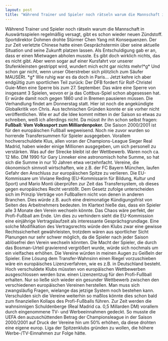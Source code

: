 ```yaml
---
layout: post
title: "Während Trainer und Spieler noch rätseln warum die Mannschaft in Auswärtsspielen regelmäßig versagt, gibt es schon wieder neuen Zündstoff."
---
```


Während Trainer und Spieler noch rätseln warum die Mannschaft in Auswärtsspielen regelmäßig versagt, gibt es schon wieder neuen Zündstoff. Sportdirektor Dohmen drohte Stürmer Chen Yang mit Konsequenzen. Der zur Zeit verletzte Chinese hatte einen Gesprächstermin über seine aktuelle Situation und seine Zukunft platzen lassen. Als Entschuldigung gab er an, dass er einen Mietwagen abholen musste. Es gibt doch wirklich nichts, das es nicht gibt. Aber wenn sogar auf einer Kursfahrt vor unserer Stufenkleinsten gestrippt wird, wundert mich echt gar nichts mehr!\*g\* Und schon gar nicht, wenn unser Oberstreber sich plötzlich zum Säufer MAUSERt. \*g\* Wie ruhig war es da doch in Paris... Jetzt kehre ich aber endgültig zum sportlichen Teil zurück: Der DFB fordert für Rolf-Christel Guie-Mien eine Sperre bis zum 27. September. Das wäre eine Sperre von insgesamt 3 Spielen, wovon er ja das Cottbus-Spiel schon abgesessen hat. Er würde damit noch gegen 1860 und in Bremen pausieren müssen. Die Verhandlung findet am Donnerstag statt. Hier ist noch die angekündigte Globalkritik von Chris. Aus technischen Gründen konnte er sie vorher nicht veröffentlichen. Wie er auf die Idee kommt mitten in der Saison so etwas zu schreiben, weiß ich allerdings nicht. Da müsst ihr ihn schon selbst fragen: **Fußball: Vom Volkssport zum Milliardenpoker.** Die Saison 2000/2001 ist für den europäischen Fußball wegweisend. Noch nie zuvor wurden so horrende Transfersummen für Spieler ausgegeben. Vorallem hochverschuldete Klus, allen voran der Champions-League Sieger Real Madrid, haben wieder einige Millionen ausgegeben, um sich personell zu verstärken. Was auf der Strecke bleibt ist der Wettbewerb. Waren noch ca. 12 Mio. DM 1990 für Gary Linneker eine astronomisch hohe Summe, so hat sich die Summe in nur 10 Jahren etwa verzehnfacht. Vereine, die ökonomisch sinnvoll wirtschaften, wie z.B. der FC Bayern München, laufen Gefahr den Anschluss zur europäischen Spitze zu verlieren. Die EU-Kommissare um Viviane Reding (EU-Kommissarin für Bildung, Kultur und Sport) und Mario Monti überprüfen zur Zeit das Transfersystem, ob dieses gegen europäisches Recht verstößt. Dem Gesetz zufolge unterscheiden sich im Prinzip Verträge von Fußballern nicht von denen in anderen Branchen. Dies würde z.B. auch eine dreimonatige Kündigungsfrist von Seiten des Arbeitnehmers bedeuten. Im Klartext hieße das, dass ein Spieler alle 3 Monate den Verein wechseln könnte. Das Chaos wäre perfekt, der Profi-Fußball am Ende. Um dies zu verhindern sieht die EU-Kommission eine einjährige Vertragslaufzeit als interessante Gesprächsgrundlage. Eine solche Modifikation des Vertragsrechts würde den Klubs zwar eine gewisse Rechtssicherheit gewährleisten, trotzdem wären aus sportlicher Sicht Planungen nur sehr schwer möglich, da die Spieler nach jeder Saison ablösefrei den Verein wechseln könnten. Die Macht der Spieler, die durch das Bosman-Urteil gravierend vergrößert wurde, würde sich nochmals um ein vielfaches erhöhen. Die Vereine würden in meinen Augen zu Geißeln der Spieler. Eine Lösung dem Transfer-Wahnsinn einen Riegel vorzuschieben wäre ein europäisches Lizenzverfahren, wie es z.B. in Deutschland besteht. Hoch verschuldete Klubs müssten von europäischen Wettbewerben ausgeschlossen werden bzw. einen Lizenzentzug für den Profi-Fußball erhalten. Nur so ließe sich wieder ein gesunder Wettbewerb zwischen den verschiedenen europäischen Vereinen herstellen. Man muss sich zwangsläufig Fragen, wielange das jetzige System noch bestehen kann. Verschulden sich die Vereine weiterhin so maßlos könnte dies schon bald zum finanziellen Kollaps des Profi-Fußballs führen. Zur Zeit werden die wahnsinnigen Schuldenberge (Real Madrid ca. 0,5 Millarden DM) vorallem durch eingenommene TV- und Werbeeinnahmen gedeckt. So musste die UEFA den auzuschüttenden Betrag der Championsleague in der Saison 2000/2001 auf Druck der Vereine hin um 50% erhöhen, da diese drohten eine eigene europ. Liga der Spitzenklubs gründen zu wollen, die höhere Werbe-/TV-Einnahmen zur Folge hätte.
